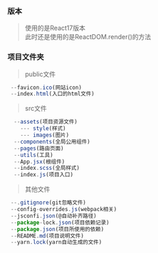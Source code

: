 ### 版本
>使用的是React17版本  
>此时还是使用的是ReactDOM.render()的方法
### 项目文件夹
>public文件
```javascript
 --favicon.ico(网站icon)
 --index.html(入口的html文件)
```
>src文件
```javascript 
  --assets(项目资源文件)
    --- style(样式)
    --- images(图片)
  --components(全局公用组件)
  --pages(路由页面)
  --utils(工具)
  --App.jsx(根组件)
  --index.scss(全局样式)
  --index.js(项目入口)
```
>其他文件
```javascript
 --.gitignore(git忽略文件)
 --config-overrides.js(webpack相关)
 --jsconfi.json(@自动补齐路径)
 --package-lock.json(项目依赖记录)
 --package.json(项目所使用的依赖)
 --README.md(项目说明文件)
 --yarn.lock(yarn自动生成的文件)
```